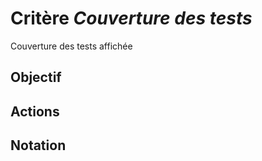 # Critère *Couverture des tests*
Couverture des tests affichée

## Objectif


## Actions


## Notation